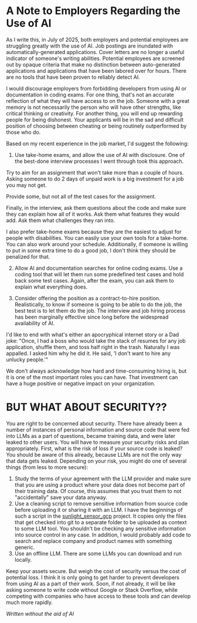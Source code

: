 # A Note to Employers Regarding the Use of AI

As I write this, in July of 2025, both employers and potential employees are struggling greatly with the use of AI.  Job postings are inundated with automatically-generated applications.  Cover letters are no longer a useful indicator of someone's writing abilities. Potential employees are screened out by opaque criteria that make no distinction between auto-generated applications and applications that have been labored over for hours.  There are no tools that have been proven to reliably detect AI.

I would discourage employers from forbidding developers from using AI or documentation in coding exams.  For one thing, that's not an accurate reflection of what they will have access to on the job.  Someone with a great memory is not necessarily the  person who will have other strengths, like critical thinking or creativity.  For another thing, you will end up rewarding people for being dishonest.  Your applicants will be in the sad and difficult position of choosing between cheating or being routinely outperformed by those who do.

Based on my recent experience in the job market, I'd suggest the following:

1. Use take-home exams, and allow the use of AI with disclosure.  One of the best-done interview processes I went through took this approach. 

Try to aim for an assignment that won't take more than a couple of hours.  Asking someone to do 2 days of unpaid work is a big investment for a job you may not get.  

Provide some, but not all of the test cases for the assignment.  

  Finally, in the interview, ask them questions about the code and make sure they can explain how all of it works.  Ask them what features they would add.  Ask them what challenges they ran into.

I also prefer take-home exams because they are the easiest to adjust for people with disabilities.  You can easily use your own tools for a take-home. You can also work around your schedule.  Additionally, if someone is willing to put in some extra time to do a good job, I don't think they should be penalized for that. 

2. Allow AI and documentation searches for online coding exams.  Use a coding tool that will let them run some predefined test cases and hold back some test cases.
   Again, after the exam, you can ask them to explain what everything does.

3. Consider offering the position as a contract-to-hire position.  Realistically, to know if someone is going to be able to do the job, the best test is to let them do the job.  The interview and job hiring process has been marginally effective since long before the widespread availability of AI.

I'd like to end with what's either an apocryphical internet story or a Dad joke:  "Once, I had a boss who would take the stack of resumes for any job application, shuffle them, and toss half right in the trash.  Naturally I was appalled.  I asked him
why he did it.  He said, 'I don't want to hire any unlucky people.'"  

We don't always acknowledge how hard and time-consuming hiring is, but it is one of the most important roles you can have.  That investment can have a huge positive or negative impact on your organization.


# BUT WHAT ABOUT SECURITY??

You are right to be concerned about security.  There have already been a number of instances of personal information and source code that were fed into LLMs as a part of questions, became training data, and were later leaked to other users.  You will have to measure your security risks and plan appropriately.  First, what is the risk of loss if your source code is leaked?  You should be aware of this already, because LLMs are not the only way that data gets leaked.  Depending on your risk, you might do one of several things (from less to more secure):

1. Study the terms of your agreement with the LLM provider and make sure that you are using a product where your data does not become part of their training data.  Of course, this assumes that you trust them to not "accidentally" save your data anyway.
2. Use a cleaning script to remove sensitive information from source code before uploading it or sharing it with an LLM.  I have the beginnings of such a script in the [sunlight_sensor_gcp](https://github.com/kden/sunlight_sensor_gcp/blob/main/clean_code_export.sh) project.  It copies only the files that get checked into git to a separate folder to be uploaded as context to some LLM tool.  You shouldn't be checking any sensitive information into source control in any case.  In addition, I would probably add code to search and replace company and product names with something generic.
3. Use an offline LLM.  There are some LLMs you can download and run locally.

Keep your assets secure.  But weigh the cost of security versus the cost of potential loss.  I think it is only going to get harder to prevent developers from using AI as a part of their work.  Soon, if not already, it will be like asking someone to write code without Google or Stack Overflow, while competing with companies who have access to these tools and can develop much more rapidly. 


_Written without the aid of AI_